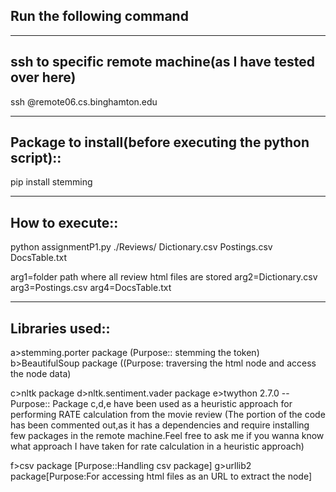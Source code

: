 
Run the following command 
------------------------------
-----------------------------------------------------------
ssh to specific remote machine(as I have tested over here)
----------------------------------------------------------
ssh <username>@remote06.cs.binghamton.edu

---------------------------------------------------------------- 
Package to install(before executing the python script):: 
---------------------------------------------------------------
pip install stemming

------------------------
How to execute::
------------------------
python assignmentP1.py  ./Reviews/  Dictionary.csv Postings.csv DocsTable.txt

arg1=folder path where all review html files are stored
arg2=Dictionary.csv
arg3=Postings.csv
arg4=DocsTable.txt


-----------------------------
Libraries used::
-----------------------------

a>stemming.porter package (Purpose:: stemming the token)
b>BeautifulSoup package ((Purpose: traversing the html node and access the node data)

c>nltk package 
d>nltk.sentiment.vader package
e>twython 2.7.0
--Purpose:: Package c,d,e have been used as a heuristic approach for performing RATE calculation from the movie review
(The portion of the code has been commented out,as it has a dependencies and require installing few packages in the remote machine.Feel free to ask me if you wanna know what approach I have taken for rate calculation in a heuristic approach) 

f>csv package [Purpose::Handling csv package]
g>urllib2 package[Purpose:For accessing html files as an URL to extract the node]


 
 
